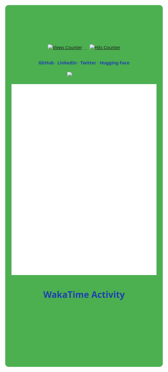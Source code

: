 <div align="center" style="font-family: 'Segoe UI', Tahoma, Geneva, Verdana, sans-serif; color: #4CAF50; background-color: #4CAF50; padding: 20px; border-radius: 10px;">

  <h1 style="color: #4CAF50;">Hi, I'm <a href="https://github.com/EchoSingh" style="color: #4CAF50; text-decoration: none;">Aditya Singh</a></h1>
  <p>
    <a href="https://github.com/EchoSingh/">
      <img src="https://komarev.com/ghpvc/?username=EchoSingh&color=1E40AF&label=Profile+Views" alt="Views Counter" style="margin: 10px;" />
    </a>
    <a href="https://github.com/EchoSingh">
      <img src="https://hits.seeyoufarm.com/api/count/incr/badge.svg?url=https%3A%2F%2Fgithub.com%2FEchoSingh1212%2Fhit-counter&count_bg=%231E40AF&title_bg=%231E3A8A&title=Hits" alt="Hits Counter" style="margin: 10px;" />
    </a>
  </p>
  
  <h4 style="color: #1E3A8A;">
    <a href="https://github.com/EchoSingh" style="color: #1E40AF; text-decoration: none;">GitHub</a>
    <span style="color: #2563EB;"> · </span>
    <a href="www.linkedin.com/in/adityasinghgdev" style="color: #1E40AF; text-decoration: none;">LinkedIn</a>
    <span style="color: #2563EB;"> · </span>
    <a href="https://twitter.com/ADITYAS01117542" style="color: #1E40AF; text-decoration: none;">Twitter</a>
    <span style="color: #2563EB;"> · </span>
    <a href="https://huggingface.co/adi2606" style="color: #1E40AF; text-decoration: none;">Hugging Face</a>
</h4>
  
  <div style="margin: 20px 0;">
    <img 
        src="https://github-readme-streak-stats.herokuapp.com?user=EchoSingh&amp;border_radius=10&amp;card_width=500&amp;ring=9C6BFF&amp;fire=9C6BFF&amp;currStreakLabel=9C6BFF&amp;border=FFFFFF00&amp;background=FFFFFF00&amp;stroke=FFFFFF00&amp;currStreakNum=7F3F98&amp;sideNums=7F3F98&amp;sideLabels=7F3F98&amp;dates=A38CCF&amp;excludeDaysLabel=A38CCF" 
        alt="GitHub Streak" 
        loading="lazy" 
        title="GitHub Streak" 
        style="width: 50%; max-width: 500px;"
    >
</div>


  <div style="margin: 20px 0;">
    <picture>
      <img src="github-metrics.svg" alt="Metrics" loading="lazy" title="GitHub Metrics"/>
    </picture>
  </div>
  
  <h1 align="center" style="color: #1E40AF;">WakaTime Activity</h1>
  <!--START_SECTION:waka-->

```f#
From: 23 May 2024 - To: 29 July 2024

C++                           >>>>>>-------------------   22.05 %
Python                        >>>>---------------------   15.01 %
C                             >>>----------------------   13.08 %
HTML                          >>>----------------------   12.12 %
```

<!--END_SECTION:waka-->

</div>
